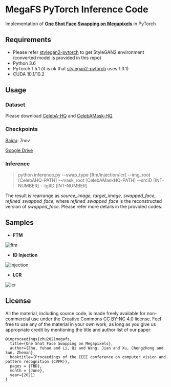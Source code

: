 # MegaFS PyTorch Inference Code

Implementation of [**One Shot Face Swapping on Megapixels**](http://arxiv.org/abs/2105.04932) in PyTorch

## Requirements

- Please refer [stylegan2-pytorch](https://github.com/rosinality/stylegan2-pytorch) to get StyleGAN2 environment (converted model is provided in this repo)
- Python 3.6
- PyTorch 1.5.1 (it is ok that  [stylegan2-pytorch](https://github.com/rosinality/stylegan2-pytorch) uses 1.3.1)
- CUDA 10.1/10.2

## Usage

### Dataset

Please download [CelebA-HQ](https://github.com/tkarras/progressive_growing_of_gans#preparing-datasets-for-training) and [CelebAMask-HQ](https://github.com/switchablenorms/CelebAMask-HQ).

### Checkpoints

[Baidu](https://pan.baidu.com/s/1DPNnU9zmkEdef6WT79J5Wg): 7nov

[Google Drive](https://drive.google.com/drive/folders/1XDakvzNHDtC7G1d1Zn8MjPbmen4LKLPw?usp=sharing)

### Inference

> python inference.py --swap_type [ftm/injection/lcr] --img_root [CelebAHQ-PATH] --mask_root [CelebAMaskHQ-PATH] --srcID [INT-NUMBER] --tgtID [INT-NUMBER]

The result is rearrange as *source_image, target_image, swapped_face, refined_swapped_face*, where  *refined_swapped_face* is the reconstructed version of *swapped_face*. Please refer more details in the provided codes.

## Samples

- **FTM**

![ftm](https://github.com/zyainfal/One-Shot-Face-Swapping-on-Megapixels/blob/main/inference/imgs/ftm.jpg)

- **ID Injection**

![injection](https://github.com/zyainfal/One-Shot-Face-Swapping-on-Megapixels/blob/main/inference/imgs/injection.jpg)

- **LCR**

![lcr](https://github.com/zyainfal/One-Shot-Face-Swapping-on-Megapixels/blob/main/inference/imgs/lcr.jpg)

## License

All the material, including source code, is made freely available for non-commercial use under the Creative Commons [CC BY-NC 4.0](https://creativecommons.org/licenses/by-nc/4.0/legalcode) license. Feel free to use any of the material in your own work, as long as you give us appropriate credit by mentioning the title and author list of our paper:

```
@inproceedings{zhu2021megafs,
  title={One Shot Face Swapping on Megapixels},
  author={Zhu, Yuhao and Li, Qi and Wang, Jian and Xu, Chengzhong and Sun, Zhenan},
  booktitle={Proceedings of the IEEE conference on computer vision and pattern recognition (CVPR)},
  pages = {TBD},
  month = {June},
  year={2021}
}
```
